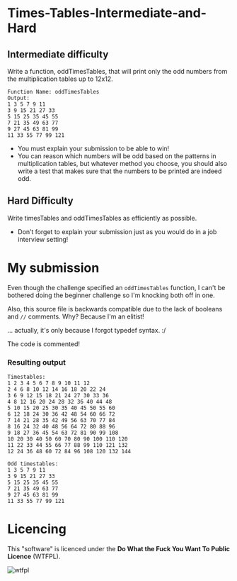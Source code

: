# Times-Tables-Intermediate-and-Hard

## Intermediate difficulty

Write a function, oddTimesTables, that will print only the odd numbers from the multiplication tables up to 12x12.

```
Function Name: oddTimesTables
Output:
1 3 5 7 9 11
3 9 15 21 27 33
5 15 25 35 45 55
7 21 35 49 63 77
9 27 45 63 81 99
11 33 55 77 99 121
```
    
- You must explain your submission to be able to win!
- You can reason which numbers will be odd based on the patterns in multiplication tables, but whatever method you choose, you should also write a test that makes sure that the numbers to be printed are indeed odd.

## Hard Difficulty

Write timesTables and oddTimesTables as efficiently as possible.

- Don’t forget to explain your submission just as you would do in a job interview setting!

# My submission

Even though the challenge specified an `oddTimesTables` function, I can't be bothered doing the beginner challenge so I'm knocking both off in one.  

Also, this source file is backwards compatible due to the lack of booleans and `//` comments. Why? Because I'm an elitist!  

... actually, it's only because I forgot typedef syntax. :/  

The code is commented!

### Resulting output

```
Timestables:
1 2 3 4 5 6 7 8 9 10 11 12 
2 4 6 8 10 12 14 16 18 20 22 24 
3 6 9 12 15 18 21 24 27 30 33 36 
4 8 12 16 20 24 28 32 36 40 44 48 
5 10 15 20 25 30 35 40 45 50 55 60 
6 12 18 24 30 36 42 48 54 60 66 72 
7 14 21 28 35 42 49 56 63 70 77 84 
8 16 24 32 40 48 56 64 72 80 88 96 
9 18 27 36 45 54 63 72 81 90 99 108 
10 20 30 40 50 60 70 80 90 100 110 120 
11 22 33 44 55 66 77 88 99 110 121 132 
12 24 36 48 60 72 84 96 108 120 132 144 

Odd timestables:
1 3 5 7 9 11 
3 9 15 21 27 33 
5 15 25 35 45 55 
7 21 35 49 63 77 
9 27 45 63 81 99 
11 33 55 77 99 121
```

# Licencing

This "software" is licenced under the **Do What the Fuck You Want To Public Licence** (WTFPL).  

![wtfpl](http://www.wtfpl.net/wp-content/uploads/2012/12/wtfpl-badge-1.png)

